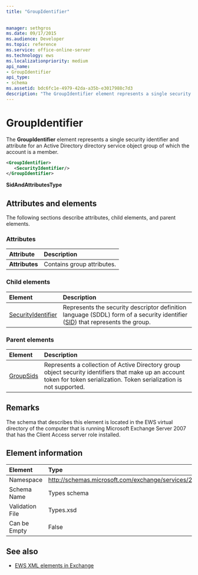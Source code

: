 ```yaml
---
title: "GroupIdentifier"
 
 
manager: sethgros
ms.date: 09/17/2015
ms.audience: Developer
ms.topic: reference
ms.service: office-online-server
ms.technology: ews
ms.localizationpriority: medium
api_name:
- GroupIdentifier
api_type:
- schema
ms.assetid: bdc6fc1e-4979-42da-a35b-e3017988c7d3
description: "The GroupIdentifier element represents a single security identifier and attribute for an Active Directory directory service object group of which the account is a member."
---
```


# GroupIdentifier

The **GroupIdentifier** element represents a single security identifier and attribute for an Active Directory directory service object group of which the account is a member. 
  
```xml
<GroupIdentifier>
   <SecurityIdentifier/>
</GroupIdentifier>
```

 **SidAndAttributesType**
## Attributes and elements

The following sections describe attributes, child elements, and parent elements.
  
### Attributes

|**Attribute**|**Description**|
|:-----|:-----|
|**Attributes** <br/> |Contains group attributes.  <br/> |
   
### Child elements

|**Element**|**Description**|
|:-----|:-----|
|[SecurityIdentifier](securityidentifier.md) <br/> |Represents the security descriptor definition language (SDDL) form of a security identifier ([SID](sid.md)) that represents the group.  <br/> |
   
### Parent elements

|**Element**|**Description**|
|:-----|:-----|
|[GroupSids](groupsids.md) <br/> |Represents a collection of Active Directory group object security identifiers that make up an account token for token serialization. Token serialization is not supported.  <br/> |
   
## Remarks

The schema that describes this element is located in the EWS virtual directory of the computer that is running Microsoft Exchange Server 2007 that has the Client Access server role installed.
  
## Element information

|Element|Type|
|:-----|:-----|
|Namespace  <br/> |http://schemas.microsoft.com/exchange/services/2006/types  <br/> |
|Schema Name  <br/> |Types schema  <br/> |
|Validation File  <br/> |Types.xsd  <br/> |
|Can be Empty  <br/> |False  <br/> |
   
## See also



- [EWS XML elements in Exchange](ews-xml-elements-in-exchange.md)

